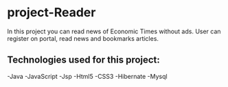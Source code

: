 # project-Reader

In this project you can read news of Economic Times without ads.
User can register on portal, read news and bookmarks articles.

## Technologies used for this project:
-Java
-JavaScript
-Jsp
-Html5
-CSS3
-Hibernate
-Mysql
